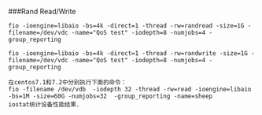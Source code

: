 ###Rand Read/Write

    fio -ioengine=libaio -bs=4k -direct=1 -thread -rw=randread -size=1G -filename=/dev/vdc -name="QoS test" -iodepth=8 -numjobs=4 -group_reporting

    fio -ioengine=libaio -bs=4k -direct=1 -thread -rw=randwrite -size=1G -filename=/dev/vdc -name="QoS test" -iodepth=8 -numjobs=4 -group_reporting

    在centos7.1和7.2中分别执行下面的命令：
    fio -filename /dev/vdb  -iodepth 32 -thread -rw=read -ioengine=libaio -bs=1M -size=60G -numjobs=32  -group_reporting -name=sheep
    iostat统计设备性能结果.
